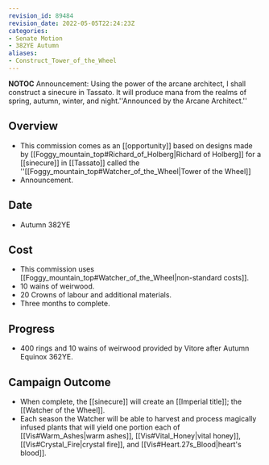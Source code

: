 ```yaml
---
revision_id: 89484
revision_date: 2022-05-05T22:24:23Z
categories:
- Senate Motion
- 382YE Autumn
aliases:
- Construct_Tower_of_the_Wheel
---
```



__NOTOC__
Announcement: Using the power of the arcane architect, I shall construct a sinecure in Tassato. It will produce mana from the realms of spring, autumn, winter, and night.''Announced by the Arcane Architect.''
## Overview
* This commission comes as an [[opportunity]] based on designs made by [[Foggy_mountain_top#Richard_of_Holberg|Richard of Holberg]] for a [[sinecure]] in [[Tassato]] called the ''[[Foggy_mountain_top#Watcher_of_the_Wheel|Tower of the Wheel]]
* Announcement.
## Date
* Autumn 382YE
## Cost
* This commission uses [[Foggy_mountain_top#Watcher_of_the_Wheel|non-standard costs]].
* 10 wains of weirwood.
* 20 Crowns of labour and additional materials.
* Three months to complete.
## Progress
* 400 rings and 10 wains of weirwood provided by Vitore after Autumn Equinox 362YE.

## Campaign Outcome
* When complete, the [[sinecure]] will create an [[Imperial title]]; the [[Watcher of the Wheel]].
* Each season the Watcher will be able to harvest and process magically infused plants that will yield one portion each of [[Vis#Warm_Ashes|warm ashes]], [[Vis#Vital_Honey|vital honey]], [[Vis#Crystal_Fire|crystal fire]], and [[Vis#Heart.27s_Blood|heart's blood]].